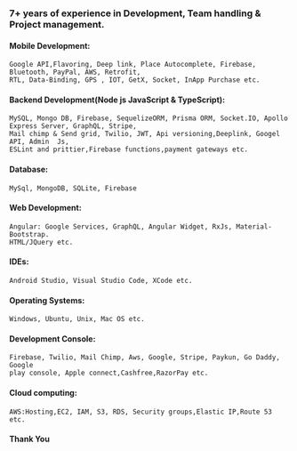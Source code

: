 ### 7+ years of experience in Development, Team handling & Project management.

#### Mobile Development:
    Google API,Flavoring, Deep link, Place Autocomplete, Firebase, Bluetooth, PayPal, AWS, Retrofit,
    RTL, Data-Binding, GPS , IOT, GetX, Socket, InApp Purchase etc.

#### Backend Development(Node js JavaScript & TypeScript):
    MySQL, Mongo DB, Firebase, SequelizeORM, Prisma ORM, Socket.IO, Apollo Express Server, GraphQL, Stripe, 
    Mail chimp & Send grid, Twilio, JWT, Api versioning,Deeplink, Googel API, Admin  Js, 
    ESLint and prittier,Firebase functions,payment gateways etc.

#### Database:
    MySql, MongoDB, SQLite, Firebase

#### Web Development:
    Angular: Google Services, GraphQL, Angular Widget, RxJs, Material-Bootstrap.
    HTML/JQuery etc.

#### IDEs: 
    Android Studio, Visual Studio Code, XCode etc.

#### Operating Systems: 
    Windows, Ubuntu, Unix, Mac OS etc.

#### Development Console: 
    Firebase, Twilio, Mail Chimp, Aws, Google, Stripe, Paykun, Go Daddy, Google 
    play console, Apple connect,Cashfree,RazorPay etc.

#### Cloud computing:
    AWS:Hosting,EC2, IAM, S3, RDS, Security groups,Elastic IP,Route 53 etc.


#### Thank You


